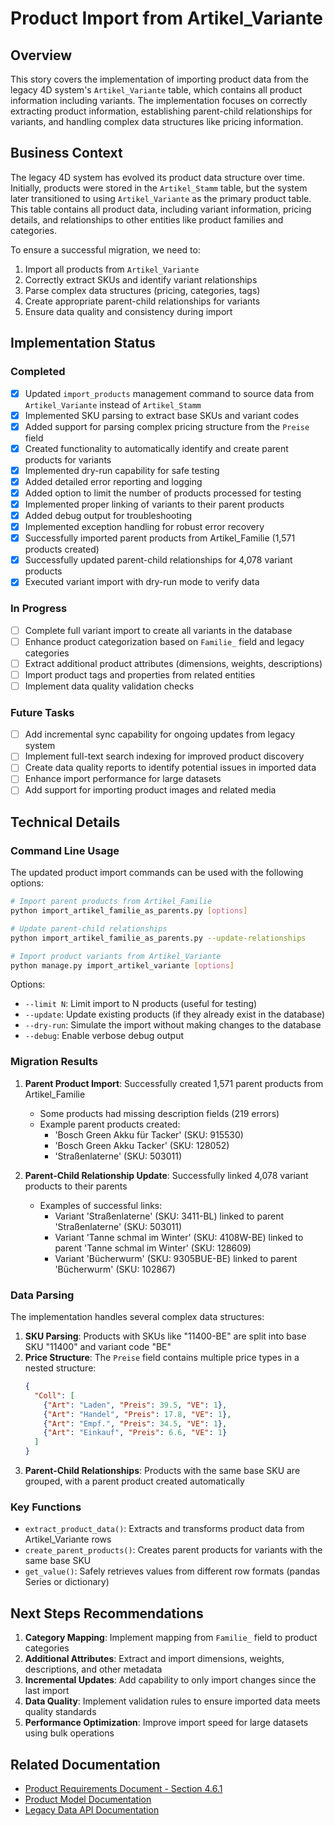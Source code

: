 # Product Import from Artikel_Variante

## Overview

This story covers the implementation of importing product data from the legacy 4D system's `Artikel_Variante` table, which contains all product information including variants. The implementation focuses on correctly extracting product information, establishing parent-child relationships for variants, and handling complex data structures like pricing information.

## Business Context

The legacy 4D system has evolved its product data structure over time. Initially, products were stored in the `Artikel_Stamm` table, but the system later transitioned to using `Artikel_Variante` as the primary product table. This table contains all product data, including variant information, pricing details, and relationships to other entities like product families and categories.

To ensure a successful migration, we need to:
1. Import all products from `Artikel_Variante`
2. Correctly extract SKUs and identify variant relationships
3. Parse complex data structures (pricing, categories, tags)
4. Create appropriate parent-child relationships for variants
5. Ensure data quality and consistency during import

## Implementation Status

### Completed

- [x] Updated `import_products` management command to source data from `Artikel_Variante` instead of `Artikel_Stamm`
- [x] Implemented SKU parsing to extract base SKUs and variant codes
- [x] Added support for parsing complex pricing structure from the `Preise` field
- [x] Created functionality to automatically identify and create parent products for variants
- [x] Implemented dry-run capability for safe testing
- [x] Added detailed error reporting and logging
- [x] Added option to limit the number of products processed for testing
- [x] Implemented proper linking of variants to their parent products
- [x] Added debug output for troubleshooting
- [x] Implemented exception handling for robust error recovery
- [x] Successfully imported parent products from Artikel_Familie (1,571 products created)
- [x] Successfully updated parent-child relationships for 4,078 variant products
- [x] Executed variant import with dry-run mode to verify data

### In Progress

- [ ] Complete full variant import to create all variants in the database
- [ ] Enhance product categorization based on `Familie_` field and legacy categories
- [ ] Extract additional product attributes (dimensions, weights, descriptions)
- [ ] Import product tags and properties from related entities
- [ ] Implement data quality validation checks

### Future Tasks

- [ ] Add incremental sync capability for ongoing updates from legacy system
- [ ] Implement full-text search indexing for improved product discovery
- [ ] Create data quality reports to identify potential issues in imported data
- [ ] Enhance import performance for large datasets
- [ ] Add support for importing product images and related media

## Technical Details

### Command Line Usage

The updated product import commands can be used with the following options:

```bash
# Import parent products from Artikel_Familie
python import_artikel_familie_as_parents.py [options]

# Update parent-child relationships
python import_artikel_familie_as_parents.py --update-relationships

# Import product variants from Artikel_Variante
python manage.py import_artikel_variante [options]
```

Options:
- `--limit N`: Limit import to N products (useful for testing)
- `--update`: Update existing products (if they already exist in the database)
- `--dry-run`: Simulate the import without making changes to the database
- `--debug`: Enable verbose debug output

### Migration Results

1. **Parent Product Import**: Successfully created 1,571 parent products from Artikel_Familie
   - Some products had missing description fields (219 errors)
   - Example parent products created:
     - 'Bosch Green Akku für Tacker' (SKU: 915530)
     - 'Bosch Green Akku Tacker' (SKU: 128052)
     - 'Straßenlaterne' (SKU: 503011)

2. **Parent-Child Relationship Update**: Successfully linked 4,078 variant products to their parents
   - Examples of successful links:
     - Variant 'Straßenlaterne' (SKU: 3411-BL) linked to parent 'Straßenlaterne' (SKU: 503011)
     - Variant 'Tanne schmal im Winter' (SKU: 4108W-BE) linked to parent 'Tanne schmal im Winter' (SKU: 128609)
     - Variant 'Bücherwurm' (SKU: 9305BUE-BE) linked to parent 'Bücherwurm' (SKU: 102867)

### Data Parsing

The implementation handles several complex data structures:

1. **SKU Parsing**: Products with SKUs like "11400-BE" are split into base SKU "11400" and variant code "BE"
2. **Price Structure**: The `Preise` field contains multiple price types in a nested structure:
   ```json
   {
     "Coll": [
       {"Art": "Laden", "Preis": 39.5, "VE": 1},
       {"Art": "Handel", "Preis": 17.8, "VE": 1},
       {"Art": "Empf.", "Preis": 34.5, "VE": 1},
       {"Art": "Einkauf", "Preis": 6.6, "VE": 1}
     ]
   }
   ```
3. **Parent-Child Relationships**: Products with the same base SKU are grouped, with a parent product created automatically

### Key Functions

- `extract_product_data()`: Extracts and transforms product data from Artikel_Variante rows
- `create_parent_products()`: Creates parent products for variants with the same base SKU
- `get_value()`: Safely retrieves values from different row formats (pandas Series or dictionary)

## Next Steps Recommendations

1. **Category Mapping**: Implement mapping from `Familie_` field to product categories
2. **Additional Attributes**: Extract and import dimensions, weights, descriptions, and other metadata
3. **Incremental Updates**: Add capability to only import changes since the last import
4. **Data Quality**: Implement validation rules to ensure imported data meets quality standards
5. **Performance Optimization**: Improve import speed for large datasets using bulk operations

## Related Documentation

- [Product Requirements Document - Section 4.6.1](../.ai/prd.md#461-product-data-migration-strategy)
- [Product Model Documentation](../pyerp/products/models.py)
- [Legacy Data API Documentation](../scripts/analyze_artikel_variante.py)
